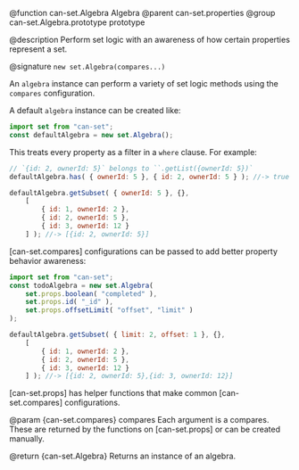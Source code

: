 @function can-set.Algebra Algebra
@parent can-set.properties
@group can-set.Algebra.prototype prototype

@description Perform set logic with an awareness of
how certain properties represent a set.


@signature `new set.Algebra(compares...)`

An `algebra` instance can perform a variety of set logic methods
using the `compares` configuration.

A default `algebra` instance can be created like:

```js
import set from "can-set";
const defaultAlgebra = new set.Algebra();
```

This treats every property as a filter in a `where` clause.  For example:

```js
// `{id: 2, ownerId: 5}` belongs to ``.getList({ownerId: 5})`
defaultAlgebra.has( { ownerId: 5 }, { id: 2, ownerId: 5 } ); //-> true

defaultAlgebra.getSubset( { ownerId: 5 }, {},
	[
		{ id: 1, ownerId: 2 },
		{ id: 2, ownerId: 5 },
		{ id: 3, ownerId: 12 }
	] ); //-> [{id: 2, ownerId: 5}]
```

[can-set.compares] configurations can be passed to
add better property behavior awareness:


```js
import set from "can-set";
const todoAlgebra = new set.Algebra(
	set.props.boolean( "completed" ),
	set.props.id( "_id" ),
	set.props.offsetLimit( "offset", "limit" )
);

defaultAlgebra.getSubset( { limit: 2, offset: 1 }, {},
	[
		{ id: 1, ownerId: 2 },
		{ id: 2, ownerId: 5 },
		{ id: 3, ownerId: 12 }
	] ); //-> [{id: 2, ownerId: 5},{id: 3, ownerId: 12}]
```

[can-set.props] has helper functions that make common [can-set.compares]
configurations.

  @param {can-set.compares} compares Each argument is a compares. These
  are returned by the functions on [can-set.props] or can be created
  manually.

  @return {can-set.Algebra} Returns an instance of an algebra.
